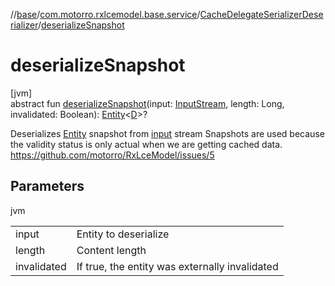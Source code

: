 //[base](../../../index.md)/[com.motorro.rxlcemodel.base.service](../index.md)/[CacheDelegateSerializerDeserializer](index.md)/[deserializeSnapshot](deserialize-snapshot.md)

# deserializeSnapshot

[jvm]\
abstract fun [deserializeSnapshot](deserialize-snapshot.md)(input: [InputStream](https://docs.oracle.com/javase/8/docs/api/java/io/InputStream.html), length: Long, invalidated: Boolean): [Entity](../../com.motorro.rxlcemodel.base.entity/-entity/index.md)&lt;[D](index.md)&gt;?

Deserializes [Entity](../../com.motorro.rxlcemodel.base.entity/-entity/index.md) snapshot from [input](deserialize-snapshot.md) stream Snapshots are used because the validity status is only actual when we are getting cached data. https://github.com/motorro/RxLceModel/issues/5

## Parameters

jvm

| | |
|---|---|
| input | Entity to deserialize |
| length | Content length |
| invalidated | If true, the entity was externally invalidated |

